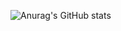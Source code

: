 ![Anurag's GitHub stats](https://github-readme-stats.vercel.app/api?username=felixslama&show_icons=true&theme=radical&count_private=true)
